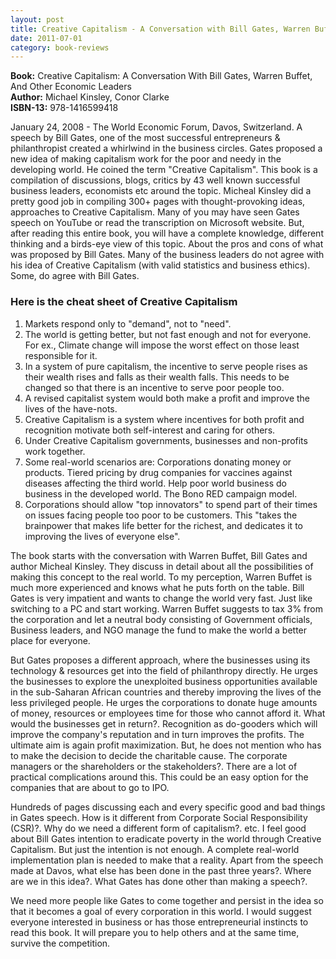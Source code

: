 ```yaml
---
layout: post
title: Creative Capitalism - A Conversation with Bill Gates, Warren Buffet, and Other Economic Leaders
date: 2011-07-01
category: book-reviews
---
```


**Book:** Creative Capitalism: A Conversation With Bill Gates, Warren Buffet, And Other Economic Leaders  
**Author:** Michael Kinsley, Conor Clarke  
**ISBN-13:** 978-1416599418

January 24, 2008 - The World Economic Forum, Davos, Switzerland. A speech by Bill Gates, one of the most successful entrepreneurs & philanthropist created a whirlwind in the business circles. Gates proposed a new idea of making capitalism work for the poor and needy in the developing world. He coined the term "Creative Capitalism". This book is a compilation of discussions, blogs, critics by 43 well known successful business leaders, economists etc around the topic. Micheal Kinsley did a pretty good job in compiling 300+ pages with thought-provoking ideas, approaches to Creative Capitalism. Many of you may have seen Gates speech on YouTube or read the transcription on Microsoft website. But, after reading this entire book, you will have a complete knowledge, different thinking and a birds-eye view of this topic. About the pros and cons of what was proposed by Bill Gates. Many of the business leaders do not agree with his idea of Creative Capitalism (with valid statistics and business ethics). Some, do agree with Bill Gates.  
  
### Here is the cheat sheet of Creative Capitalism

1. Markets respond only to "demand", not to "need".  
2. The world is getting better, but not fast enough and not for everyone. For ex., Climate change will impose the worst effect on those least responsible for it.  
3. In a system of pure capitalism, the incentive to serve people rises as their wealth rises and falls as their wealth falls. This needs to be changed so that there is an incentive to serve poor people too.  
4. A revised capitalist system would both make a profit and improve the lives of the have-nots.  
5. Creative Capitalism is a system where incentives for both profit and recognition motivate both self-interest and caring for others.  
6. Under Creative Capitalism governments, businesses and non-profits work together.  
7. Some real-world scenarios are: Corporations donating money or products. Tiered pricing by drug companies for vaccines against diseases affecting the third world. Help poor world business do business in the developed world. The Bono RED campaign model.  
8. Corporations should allow "top innovators" to spend part of their times on issues facing people too poor to be customers. This "takes the brainpower that makes life better for the richest, and dedicates it to improving the lives of everyone else".  
  
The book starts with the conversation with Warren Buffet, Bill Gates and author Micheal Kinsley. They discuss in detail about all the possibilities of making this concept to the real world. To my perception, Warren Buffet is much more experienced and knows what he puts forth on the table. Bill Gates is very impatient and wants to change the world very fast. Just like switching to a PC and start working. Warren Buffet suggests to tax 3% from the corporation and let a neutral body consisting of Government officials, Business leaders, and NGO manage the fund to make the world a better place for everyone.  
  
But Gates proposes a different approach, where the businesses using its technology & resources get into the field of philanthropy directly. He urges the businesses to explore the unexploited business opportunities available in the sub-Saharan African countries and thereby improving the lives of the less privileged people. He urges the corporations to donate huge amounts of money, resources or employees time for those who cannot afford it. What would the businesses get in return?. Recognition as do-gooders which will improve the company's reputation and in turn improves the profits. The ultimate aim is again profit maximization. But, he does not mention who has to make the decision to decide the charitable cause. The corporate managers or the shareholders or the stakeholders?. There are a lot of practical complications around this. This could be an easy option for the companies that are about to go to IPO.  
  
Hundreds of pages discussing each and every specific good and bad things in Gates speech. How is it different from Corporate Social Responsibility (CSR)?. Why do we need a different form of capitalism?. etc. I feel good about Bill Gates intention to eradicate poverty in the world through Creative Capitalism. But just the intention is not enough. A complete real-world implementation plan is needed to make that a reality. Apart from the speech made at Davos, what else has been done in the past three years?. Where are we in this idea?. What Gates has done other than making a speech?.  
  
We need more people like Gates to come together and persist in the idea so that it becomes a goal of every corporation in this world. I would suggest everyone interested in business or has those entrepreneurial instincts to read this book. It will prepare you to help others and at the same time, survive the competition.  

